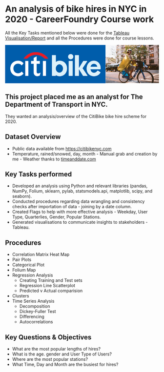 # An analysis of bike hires in NYC in 2020 - CareerFoundry Course work
All the Key Tasks mentioned below were done for the [Tableau Visualisation/Report](https://public.tableau.com/app/profile/will.mc2262/viz/NYCCitiBikeHires2020/NYCCitiBikeHires2020) and all the Procedures were done for course lessons.

![CitiBike Logo](/01%20Project%20Management/CitiBikeCollage.jpg)

## This project placed me as an analyst for The Department of Transport in NYC.
They wanted an analysis/overview of the CitiBike bike hire scheme for 2020.

## Dataset Overview
 - Public data available from https://citibikenyc.com
 - Temperature, rained/snowed, day, month - Manual grab and creation by me - Weather thanks to [timeanddate.com](https://www.timeanddate.com/weather/usa/new-york/historic?month=12&year=2020)

## Key Tasks performed
 - Developed an analysis using Python and relevant libraries (pandas, NumPy, Folium, sklearn, pylab, statsmodels.api,  matplotlib, scipy, and seaborn).
 - Conducted procedures regarding data wrangling and consistency checks after importation of data - joining by a date column.
 - Created Flags to help with more effective analysis - Weekday, User Type, Quarterlies, Gender, Popular Stations.
 - Generated visualisations to communicate insights to stakeholders - Tableau.

## Procedures
 - Correlation Matrix Heat Map
 - Pair Plots
 - Categorical Plot
 - Folium Map
 - Regression Analysis
   * Creating Training and Test sets
   * Regression Line Scatterplot
   * Predicted v Actual comparision
 - Clusters
 - Time Series Analysis
   * Decomposition
   * Dickey-Fuller Test
   * Differencing
   * Autocorrelations


## Key Questions & Objectives
 - What are the most popular lengths of hires?
 - What is the age. gender and User Type of Users?
 - Where are the most popular stations?
 - What Time, Day and Month are the busiest for hires?
